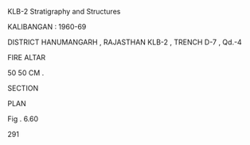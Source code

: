 KLB-2 Stratigraphy and Structures

KALIBANGAN : 1960-69

DISTRICT HANUMANGARH , RAJASTHAN
KLB-2 , TRENCH D-7 , Qd.-4

FIRE ALTAR

50                                50
CM .

SECTION

PLAN

Fig . 6.60

291